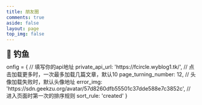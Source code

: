```yaml
---
title: 朋友圈
comments: true
aside: false
layout: page
top_img: false
---
```

<div class="title-h2-a">
  <div class="title-h2-a-left">
    <h2 style="padding-top: 0;margin:0.6rem 0 0.6rem;">🎣 钓鱼</h2><a class="random-post-start" href="javascript:fetchRandomPost();"><i class="fa-solid fa-arrow-rotate-right"></i></a>
  </div>
</div>
<link rel="stylesheet" type="text/css" href="https://cdn.jsdelivr.net/gh/zhheo/JS-Heo@main/moments/random-friends-post.css">
<script src = "https://cdn.jsdelivr.net/gh/zhheo/JS-Heo@main/moments/random-friends-post.js"></script>
<script type="text/javascript">
  var fdataUser = {
   apiurl: 'https://fcircle.wyblog1.tk/',
  defaultFish: 500,
  hungryFish: 500,
  }
</script>
<link rel="stylesheet" type="text/css" href="https://cdn.jsdelivr.net/gh/zhheo/JS-Heo@main/moments/random-friends-post.css">
<script src = "https://cdn.jsdelivr.net/gh/zhheo/JS-Heo@main/moments/random-friends-post.js"></script>onfig = {
        // 填写你的api地址
        private_api_url: 'https://fcircle.wyblog1.tk/',
        // 点击加载更多时，一次最多加载几篇文章，默认10
        page_turning_number: 12,
        // 头像加载失败时，默认头像地址
        error_img: 'https://sdn.geekzu.org/avatar/57d8260dfb55501c37dde588e7c3852c',
        // 进入页面时第一次的排序规则
        sort_rule: 'created'
    }
</script>
<link rel="stylesheet" href="https://cdn.jsdelivr.net/gh/zhheo/JS-Heo@master/mainColor/heoMainColor.css">
<script type="text/javascript" src="https://cdn.jsdelivr.net/gh/zhheo/JS-Heo@master/moments5/app.min.js"></script>
<script type="text/javascript" src="https://cdn.jsdelivr.net/gh/zhheo/JS-Heo@master/moments5/bundle.js"></script>
